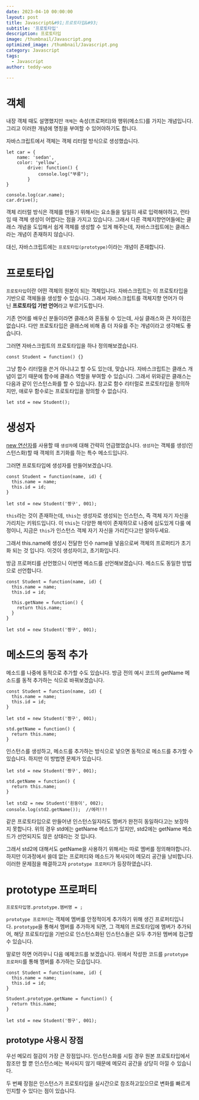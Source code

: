 ```yaml
---
date: 2023-04-10 00:00:00
layout: post
title: Javascript&#91;프로토타입&#93; 
subtitle: '프로토타입'
description: 프로토타입
image: /thumbnail/Javascript.png
optimized_image: /thumbnail/Javascript.png
category: Javascript
tags:
  - Javascript
author: teddy-woo

---
```


# 객체

내장 객체 때도 설명했지만 `객체`는 속성(프로퍼티)와 행위(메소드)를 가지는 개념입니다. 그리고 이러한 개념에 명칭을 부여할 수 있어야하기도 합니다.

자바스크립트에서 객체는 객체 리터럴 방식으로 생성했습니다.

```
let car = {
	name: 'sedan',
   	color: 'yellow',
    	drive: function() {
    		console.log("부릉");
    	}
}

console.log(car.name);
car.drive();
```

객체 리터럴 방식은 객체를 만들기 위해서는 요소들을 일일히 새로 입력해야하고, 런타임 때 객체 생성이 어렵다는 점을 가지고 있습니다. 그래서 다른 객체지향언어들에는 클래스 개념을 도입해서 쉽게 객체를 생성할 수 있게 해주는데, 자바스크립트에는 클래스라는 개념이 존재하지 않습니다.

대신, 자바스크립트에는 `프로토타입(prototype)`이라는 개념이 존재합니다.

# 프로토타입

`프로토타입`이란 어떤 객체의 원본이 되는 객체입니다. 자바스크립트는 이 프로토타입을 기반으로 객체들을 생성할 수 있습니다. 그래서 자바스크립트를 객체지향 언어가 아닌 **프로토타입 기반 언어**라고 부르기도합니다.

기존 언어를 배우신 분들이라면 클래스와 혼동될 수 있는데, 사실 클래스와 큰 차이점은 없습니다. 다만 프로토타입은 클래스에 비해 좀 더 자유를 주는 개념이라고 생각해도 좋습니다.

그러면 자바스크립트의 프로토타입을 하나 정의해보겠습니다.

```
const Student = function() {}
```

그냥 함수 리터럴을 쓴거 아니냐고 할 수도 있는데, 맞습니다. 자바스크립트는 클래스 개념이 없기 때문에 함수에 클래스 역할을 부여할 수 있습니다. 그래서 위와같은 클래스는 다음과 같이 인스턴스화를 할 수 있습니다. 참고로 함수 리터럴로 프로토타입을 정의하지만, 애로우 함수로는 프로토타입을 정의할 수 없습니다.

```
let std = new Student();
```

# 생성자

[new 연산자](https://velog.io/@bami/Javascript-%EA%B0%9D%EC%B2%B4)를 사용할 때 `생성자`에 대해 간략히 언급했었습니다. `생성자`는 객체를 생성(인스턴스화)할 때 객체의 초기화를 하는 특수 메소드입니다.

그러면 프로토타입에 생성자를 만들어보겠습니다.

```
const Student = function(name, id) {
  this.name = name;
  this.id = id;
}

let std = new Student('짱구', 001);
```

`this`라는 것이 존재하는데, `this`는 생성자로 생성되는 인스턴스, 즉 객체 자기 자신을 가리치는 키워드입니다. 이 `this`는 다양한 해석이 존재하므로 나중에 심도있게 다룰 예정이니, 지금은 `this`가 인스턴스 객체 자기 자신을 가리킨다고만 알아두세요.

그래서 this.name에 생성시 전달한 인수 name을 넣음으로써 객체의 프로퍼티가 초기화 되는 것 입니다. 이것이 생성자이고, 초기화입니다.

방금 프로퍼티를 선언했으니 이번엔 메소드를 선언해보겠습니다. 메소드도 동일한 방법으로 선언합니다.

```
const Student = function(name, id) {
  this.name = name;
  this.id = id;

  this.getName = function() {
    return this.name;
  }
}

let std = new Student('짱구', 001);
```

# 메소드의 동적 추가

메소드를 나중에 동적으로 추가할 수도 있습니다. 방금 전의 예시 코드의 getName 메소드를 동적 추가하는 식으로 바꿔보겠습니다.

```
const Student = function(name, id) {
  this.name = name;
  this.id = id;
}

let std = new Student('짱구', 001);

std.getName = function() {
  return this.name;
}
```

인스턴스를 생성하고, 메소드를 추가하는 방식으로 넣으면 동적으로 메소드를 추가할 수 있습니다. 하지만 이 방법엔 문제가 있습니다.

```
let std = new Student('짱구', 001);

std.getName = function() {
  return this.name;
}

let std2 = new Student('흰둥이', 002);
console.log(std2.getName());  //에러!!!
```

같은 프로토타입으로 만들어낸 인스턴스일지라도 멤버가 완전히 동일하다고는 보장하지 못합니다. 위의 경우 std에는 getName 메소드가 있지만, std2에는 getName 메소드가 선언되지도 않은 상태라는 것 입니다.

그래서 std2에 대해서도 getName을 사용하기 위해서는 따로 멤버를 정의해야합니다. 하지만 이과정에서 쓸데 없는 프로퍼티와 메소드가 복사되어 메모리 공간을 낭비합니다. 이러한 문제점을 해결하고자 `prototype 프로퍼티`가 등장하였습니다.

# prototype 프로퍼티

```
프로토타입명.prototype.멤버명 = ;
```

`prototype 프로퍼티`는 객체에 멤버를 안정적이게 추가하기 위해 생긴 프로퍼티입니다. `prototype`을 통해서 멤버를 추가하게 되면, 그 객체의 프로토타입에 멤버가 추가되어, 해당 프로토타입을 기반으로 인스턴스화된 인스턴스들은 모두 추가된 멤버에 접근할 수 있습니다.

말로만 하면 어려우니 다음 예제코드를 보겠습니다. 위에서 작성한 코드를 `prototype 프로퍼티`를 통해 멤버를 추가하는 모습입니다.

```
const Student = function(name, id) {
  this.name = name;
  this.id = id;
}

Student.prototype.getName = function() {
  return this.name;
}

let std = new Student('짱구', 001);
```

## prototype 사용시 장점

우선 메모리 절감이 가장 큰 장점입니다. 인스턴스화를 시킬 경우 원본 프로토타입에서 참조만 할 뿐 인스턴스에는 복사되지 않기 때문에 메모리 공간을 상당히 아낄 수 있습니다.

두 번째 장점은 인스턴스가 프로토타입을 실시간으로 참조하고있으므로 변화를 빠르게 인지할 수 있다는 점이 있습니다.
